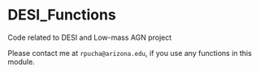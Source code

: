# DESI_Functions
Code related to DESI and Low-mass AGN project

Please contact me at `rpucha@arizona.edu`, if you use any functions in this module.
